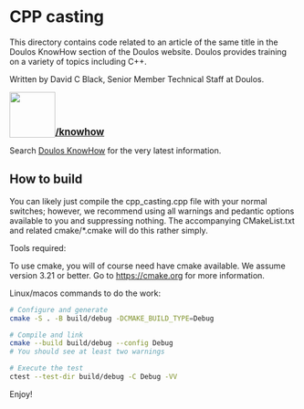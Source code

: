 # CPP casting

This directory contains code related to an article of the same title in the Doulos KnowHow section of the Doulos website. Doulos provides training on a variety of topics including C++.

Written by David C Black, Senior Member Technical Staff at Doulos.<br/>

[<img src="https://doulos.com/media/1009/doulos-logo-header.svg" width=80 style="vertical-align:bottom"/>**<big>/knowhow</big>**]( http://www.doulos.com/knowhow/) 

Search [Doulos KnowHow](https://www.doulos.com/knowhow) for the very latest information.

## How to build

You can likely just compile the cpp_casting.cpp file with your normal switches; however, we recommend using all warnings and pedantic options available to you and suppressing nothing. The accompanying CMakeList.txt and related cmake/*.cmake will do this rather simply.

Tools required:

To use cmake, you will of course need have cmake available. We assume version 3.21 or better. Go to https://cmake.org for more information.

Linux/macos commands to do the work:

```bash
# Configure and generate
cmake -S . -B build/debug -DCMAKE_BUILD_TYPE=Debug

# Compile and link
cmake --build build/debug --config Debug
# You should see at least two warnings

# Execute the test
ctest --test-dir build/debug -C Debug -VV
```

Enjoy!

